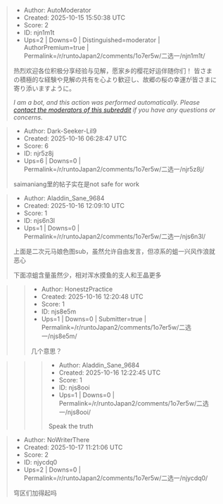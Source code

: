 > - Author: AutoModerator
> - Created: 2025-10-15 15:50:38 UTC
> - Score: 2
> - ID: njn1m1t
> - Ups=2 | Downs=0 | Distinguished=moderator | AuthorPremium=true | Permalink=/r/runtoJapan2/comments/1o7er5w/二选一/njn1m1t/
>
> 热烈欢迎各位积极分享经验与见解，愿家乡的樱花好运伴随你们！
> 皆さまの積極的な経験や見解の共有を心より歓迎し、故郷の桜の幸運が皆さまに寄り添いますように。
> 
> *I am a bot, and this action was performed automatically. Please [contact the moderators of this subreddit](/message/compose/?to=/r/runtoJapan2) if you have any questions or concerns.*

> - Author: Dark-Seeker-Lil9
> - Created: 2025-10-16 06:28:47 UTC
> - Score: 6
> - ID: njr5z8j
> - Ups=6 | Downs=0 | Permalink=/r/runtoJapan2/comments/1o7er5w/二选一/njr5z8j/
>
> saimaniang里的帖子实在是not safe for work

> - Author: Aladdin_Sane_9684
> - Created: 2025-10-16 12:09:10 UTC
> - Score: 1
> - ID: njs6n3l
> - Ups=1 | Downs=0 | Permalink=/r/runtoJapan2/comments/1o7er5w/二选一/njs6n3l/
>
> 上面是二次元马娘色图sub，虽然允许自由发言，但凉系的蛆一兴风作浪就恶心
> 
> 下面凉蛆含量虽然少，相对浑水摸鱼的支人和王晶更多

>> - Author: HonestzPractice
>> - Created: 2025-10-16 12:20:48 UTC
>> - Score: 1
>> - ID: njs8e5m
>> - Ups=1 | Downs=0 | Submitter=true | Permalink=/r/runtoJapan2/comments/1o7er5w/二选一/njs8e5m/
>>
>> 几个意思？

>>> - Author: Aladdin_Sane_9684
>>> - Created: 2025-10-16 12:22:45 UTC
>>> - Score: 1
>>> - ID: njs8ooi
>>> - Ups=1 | Downs=0 | Permalink=/r/runtoJapan2/comments/1o7er5w/二选一/njs8ooi/
>>>
>>> Speak the truth

> - Author: NoWriterThere
> - Created: 2025-10-17 11:21:06 UTC
> - Score: 2
> - ID: njycdq0
> - Ups=2 | Downs=0 | Permalink=/r/runtoJapan2/comments/1o7er5w/二选一/njycdq0/
>
> 穹区们加得起吗
